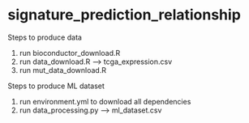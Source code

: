 # signature_prediction_relationship

Steps to produce data

1. run bioconductor_download.R
2. run data_download.R --> tcga_expression.csv
3. run mut_data_download.R

Steps to produce ML dataset
1. run environment.yml to download all dependencies
2. run data_processing.py --> ml_dataset.csv